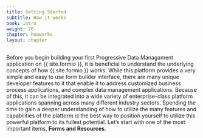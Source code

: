 ```yaml
---
title: Getting Started
subtitle: How it works
book: intro
weight: 20
chapter: howworks
layout: chapter
---
```

Before you begin building your first Progressive Data Managament application on {{ site.formio }}, it is beneficial to understand the underlying concepts of how {{ site.formio }} works. While this platform provides a very simple and easy to use form builder interface, there are many unique developer features to it that enable it to address customized business process applications, and complex data management applications. Because of this, it can be integrated into a wide variety of enterprise-class platform applications spanning across many different industry sectors. Spending the time to gain a deeper understanding of how to utilize the many features and capabilities of the platform is the best way to position yourself to utilize this powerful platform to its fullest potential. Let’s start with one of the most important items, **Forms and Resources**.
